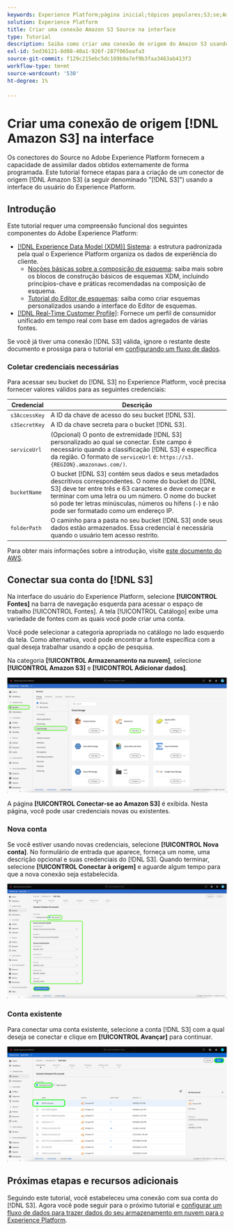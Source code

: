 ```yaml
---
keywords: Experience Platform;página inicial;tópicos populares;S3;se;Amazon S3;amazon s3
solution: Experience Platform
title: Criar uma conexão Amazon S3 Source na interface
type: Tutorial
description: Saiba como criar uma conexão de origem do Amazon S3 usando a interface do usuário do Adobe Experience Platform.
exl-id: 5ed36121-8d08-40a1-926f-287f065eafa3
source-git-commit: f129c215ebc5dc169b9a7ef9b3faa3463ab413f3
workflow-type: tm+mt
source-wordcount: '530'
ht-degree: 1%

---
```


# Criar uma conexão de origem [!DNL Amazon S3] na interface

Os conectores do Source no Adobe Experience Platform fornecem a capacidade de assimilar dados obtidos externamente de forma programada. Este tutorial fornece etapas para a criação de um conector de origem [!DNL Amazon S3] (a seguir denominado &quot;[!DNL S3]&quot;) usando a interface do usuário do Experience Platform.

## Introdução

Este tutorial requer uma compreensão funcional dos seguintes componentes do Adobe Experience Platform:

- [[!DNL Experience Data Model (XDM)] Sistema](../../../../../xdm/home.md): a estrutura padronizada pela qual o Experience Platform organiza os dados de experiência do cliente.
   - [Noções básicas sobre a composição de esquema](../../../../../xdm/schema/composition.md): saiba mais sobre os blocos de construção básicos de esquemas XDM, incluindo princípios-chave e práticas recomendadas na composição de esquema.
   - [Tutorial do Editor de esquemas](../../../../../xdm/tutorials/create-schema-ui.md): saiba como criar esquemas personalizados usando a interface do Editor de esquemas.
- [[!DNL Real-Time Customer Profile]](../../../../../profile/home.md): Fornece um perfil de consumidor unificado em tempo real com base em dados agregados de várias fontes.

Se você já tiver uma conexão [!DNL S3] válida, ignore o restante deste documento e prossiga para o tutorial em [configurando um fluxo de dados](../../dataflow/batch/cloud-storage.md).

### Coletar credenciais necessárias

Para acessar seu bucket do [!DNL S3] no Experience Platform, você precisa fornecer valores válidos para as seguintes credenciais:

| Credencial | Descrição |
| ---------- | ----------- |
| `s3AccessKey` | A ID da chave de acesso do seu bucket [!DNL S3]. |
| `s3SecretKey` | A ID da chave secreta para o bucket [!DNL S3]. |
| `serviceUrl` | (Opcional) O ponto de extremidade [!DNL S3] personalizado ao qual se conectar. Este campo é necessário quando a classificação [!DNL S3] é específica da região. O formato de `serviceUrl` é: `https://s3.{REGION}.amazonaws.com/)`. |
| `bucketName` | O bucket [!DNL S3] contém seus dados e seus metadados descritivos correspondentes. O nome do bucket do [!DNL S3] deve ter entre três e 63 caracteres e deve começar e terminar com uma letra ou um número. O nome do bucket só pode ter letras minúsculas, números ou hifens (`-`) e não pode ser formatado como um endereço IP. |
| `folderPath` | O caminho para a pasta no seu bucket [!DNL S3] onde seus dados estão armazenados. Essa credencial é necessária quando o usuário tem acesso restrito. |

Para obter mais informações sobre a introdução, visite [este documento do AWS](https://aws.amazon.com/blogs/security/wheres-my-secret-access-key/).

## Conectar sua conta do [!DNL S3]

Na interface do usuário do Experience Platform, selecione **[!UICONTROL Fontes]** na barra de navegação esquerda para acessar o espaço de trabalho [!UICONTROL Fontes]. A tela [!UICONTROL Catálogo] exibe uma variedade de fontes com as quais você pode criar uma conta.

Você pode selecionar a categoria apropriada no catálogo no lado esquerdo da tela. Como alternativa, você pode encontrar a fonte específica com a qual deseja trabalhar usando a opção de pesquisa.

Na categoria **[!UICONTROL Armazenamento na nuvem]**, selecione **[!UICONTROL Amazon S3]** e **[!UICONTROL Adicionar dados]**.

![catálogo](../../../../images/tutorials/create/s3/catalog.png)

A página **[!UICONTROL Conectar-se ao Amazon S3]** é exibida. Nesta página, você pode usar credenciais novas ou existentes.

### Nova conta

Se você estiver usando novas credenciais, selecione **[!UICONTROL Nova conta]**. No formulário de entrada que aparece, forneça um nome, uma descrição opcional e suas credenciais do [!DNL S3]. Quando terminar, selecione **[!UICONTROL Conectar à origem]** e aguarde algum tempo para que a nova conexão seja estabelecida.

![conectar](../../../../images/tutorials/create/s3/connect.png)

### Conta existente

Para conectar uma conta existente, selecione a conta [!DNL S3] com a qual deseja se conectar e clique em **[!UICONTROL Avançar]** para continuar.

![existente](../../../../images/tutorials/create/s3/existing.png)

## Próximas etapas e recursos adicionais

Seguindo este tutorial, você estabeleceu uma conexão com sua conta do [!DNL S3]. Agora você pode seguir para o próximo tutorial e [configurar um fluxo de dados para trazer dados do seu armazenamento em nuvem para o Experience Platform](../../dataflow/batch/cloud-storage.md).
